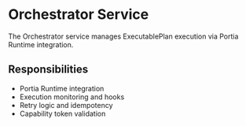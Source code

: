 # Orchestrator Service

The Orchestrator service manages ExecutablePlan execution via Portia Runtime integration.

## Responsibilities

- Portia Runtime integration
- Execution monitoring and hooks
- Retry logic and idempotency
- Capability token validation